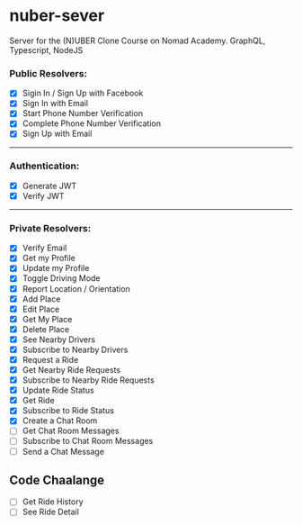 # nuber-sever

Server for the (N)UBER Clone Course on Nomad Academy. GraphQL, Typescript, NodeJS

### Public Resolvers:

- [X] Sigin In / Sign Up with Facebook
- [X] Sign In with Email
- [X] Start Phone Number Verification
- [X] Complete Phone Number Verification
- [X] Sign Up with Email
--- 

### Authentication:

- [X] Generate JWT
- [X] Verify JWT

---

### Private Resolvers:

- [X] Verify Email
- [X] Get my Profile
- [X] Update my Profile
- [X] Toggle Driving Mode
- [X] Report Location / Orientation
- [X] Add Place
- [X] Edit Place
- [X] Get My Place
- [X] Delete Place
- [X] See Nearby Drivers
- [X] Subscribe to Nearby Drivers
- [X] Request a Ride
- [X] Get Nearby Ride Requests
- [X] Subscribe to Nearby Ride Requests
- [X] Update Ride Status
- [X] Get Ride
- [X] Subscribe to Ride Status
- [X] Create a Chat Room
- [ ] Get Chat Room Messages
- [ ] Subscribe to Chat Room Messages
- [ ] Send a Chat Message

## Code Chaalange

- [ ] Get Ride History
- [ ] See Ride Detail